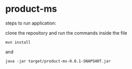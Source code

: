 # product-ms

steps to run application:

clone the repository and run the commands inside the file
```
mvn install
```
and
```
java -jar target/product-ms-0.0.1-SNAPSHOT.jar
```
